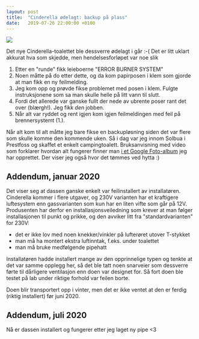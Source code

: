 ```yaml
---
layout: post
title:  "Cinderella ødelagt: backup på plass"
date:   2019-07-26 22:00:00 +0100
---
```


<img src="https://lh3.googleusercontent.com/PsCrxCU2Hu-cFVjy7V6OazgLpWyRmnBHDDSPO2iakvJLJtqd-gRfXvNWZBFa-_4ByiahlkEl4DR7Q4a767CdOm72r2Lu2WxndH7VHHAgZi-vq1K0-1FZJWyc8uuLe0f6e_REDTV7E4OB8WI5qvCojpJ0xC-BlI4Ei4rB5UMQt46kaRc7Lsaqk6YrwYmeYt3PcbcuwRxPXuRlR5uuSep6TXSbB36DE56Qhgf3LJaeszz6Eg3vC0_iebOC6OIlWQy5AWWlxkZfhV-gcBROuw64oqC8vkxqAVQdmhi7VCO0S0xnkQWtZjkXxO88wSl7qyHGr3g8qvrPWK4jeY02hf3PssQ-s9zO9utz2MFgPlyg0n9cKoUmxMLIeqHm3sZK51hjoZ9tFWAVF3lDPNl12vfOstZgjuI564R8M4l1Fsnd0sNAn9FqyOjdXRuzSWYDYvdJLTfbB6Q30KjVoLZc_VdbDuDqavI-oGYseIlguK8RtxdOnoBkJRyY3z9ToyAqm61-9VNiuzKJL7V9OW4DGAWv4JjLwA8ampfUFW8y9MfgOZobocb8Rjise4gttxz_u-BgWflPGLGFJlvsgdXRfeA46YYiGiDpJcA9I9gfnzhWR5RsKgrQbO0kvrmIlZ-gXnri2sXaq3RcNnqjJLwve_lA71InJUNnMGG_eX3e1y-mnaFxDypZoxKEUGXx=w732-h974-no">

Det nye Cinderella-toalettet ble dessverre ødelagt i går :-(
Det er litt uklart akkurat hva som skjedde, men hendelsesforløpet var noe slik

1. Etter en "runde" fikk leieboerne "ERROR BURNER SYSTEM"
2. Noen måtte på do etter dette, og da kom papirposen i klem som gjorde at man fikk en ny feilmelding.
3. Jeg kom opp og prøvde fikse problemet med posen i klem. Fulgte instruksjonene som sa man skulle helle på litt vann til slutt.
4. Fordi det allerede var ganske fullt der nede av ubrente poser rant det over (blærgh!). Jeg fikk _den_ jobben.
5. Når alt var ryddet og rent igjen kom igjen feilmeldingen med feil på brennersystemt (1.).

Når alt kom til alt måtte jeg bare fikse en backupløsning siden det var flere som skulle komme den kommende uken. Så i dag var 
jeg innom Solbua i Prestfoss og skaffet et enkelt campingtoalett. Bruksanvisning med video som forklarer
hvordan alt fungerer finner man [i et Google Foto-album](https://photos.app.goo.gl/b1oPDyxixrdNqGb9A) jeg har opprettet.
Der viser jeg også hvor det tømmes ved hytta :)

## Addendum, januar 2020
Det viser seg at dassen ganske enkelt var feilinstallert av installatøren. Cinderella kommer i flere utgaver, og 230V varianten 
har et kraftigere luftesystem enn gassvarianten som kun har en liten vifte som går på 12V. Produsenten har derfor
en installasjonsveiledning som krever at man følger installasjonen til punkt og prikke, og den avviker
litt fra "standardvarianten" for 230V:

- det er ikke lov med noen knekker/vinkler på lufterøret utover T-stykket
- man må ha montert ekstra luftinntak, f.eks. under toalettet
- man må bruke medfølgende pipehatt

Installatøren hadde installert mange av den opprinnelige typen og tenkte at det var samme opplegg her,
så det ble tatt noen snarveier som dessverre førte til dårligere ventilasjon enn doen var designet for.
Så fort doen ble testet på lab under riktige forhold var feilen borte.

Doen blir transportert opp i vinter, men det er ikke ventet at den er ferdig (riktig installert) før
juni 2020.

## Addendum, juli 2020
Nå er dassen installert og fungerer etter jeg laget ny pipe <3
